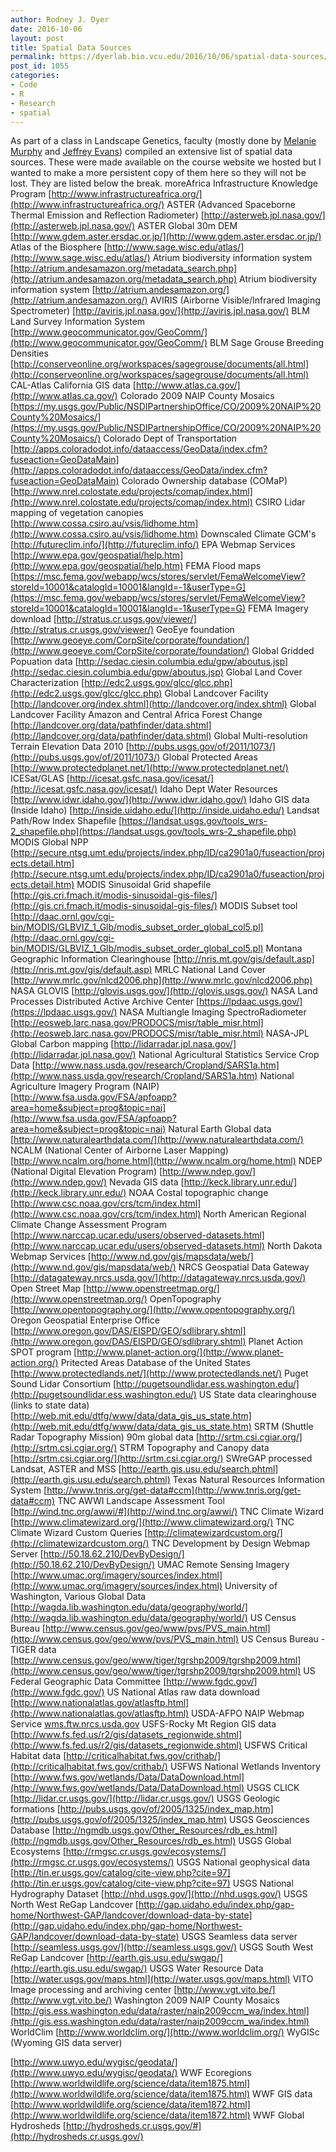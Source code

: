```yaml
---
author: Rodney J. Dyer
date: 2016-10-06
layout: post
title: Spatial Data Sources
permalink: https://dyerlab.bio.vcu.edu/2016/10/06/spatial-data-sources/index.html
post_id: 1055
categories: 
- Code
- R
- Research
- spatial
---
```

As part of a class in Landscape Genetics, faculty (mostly done by 
[Melanie Murphy](https://sites.google.com/site/murphylabuwyo/) and 
[Jeffrey Evans](http://www.nature.org/science-in-action/our-scientists/jeff-evans.xml)) compiled an extensive list of spatial data sources.  These were made available on the course website we hosted but I wanted to make a more persistent copy of them here so they will not be lost.  They are listed below the break.
moreAfrica
Infrastructure Knowledge Program
[http://www.infrastructureafrica.org/](http://www.infrastructureafrica.org/)
ASTER (Advanced Spaceborne
Thermal Emission and Reflection Radiometer)
[http://asterweb.jpl.nasa.gov/](http://asterweb.jpl.nasa.gov/)
ASTER
Global 30m DEM
[http://www.gdem.aster.ersdac.or.jp/](http://www.gdem.aster.ersdac.or.jp/)
Atlas of
the Biosphere
[http://www.sage.wisc.edu/atlas/](http://www.sage.wisc.edu/atlas/)
Atrium
biodiversity information system
[http://atrium.andesamazon.org/metadata_search.php](http://atrium.andesamazon.org/metadata_search.php)
Atrium biodiversity
information system
[http://atrium.andesamazon.org/](http://atrium.andesamazon.org/)
AVIRIS (Airborne
Visible/Infrared Imaging Spectrometer)
[http://aviris.jpl.nasa.gov/](http://aviris.jpl.nasa.gov/)
BLM Land
Survey Information System
[http://www.geocommunicator.gov/GeoComm/](http://www.geocommunicator.gov/GeoComm/)
BLM Sage
Grouse Breeding Densities
[http://conserveonline.org/workspaces/sagegrouse/documents/all.html](http://conserveonline.org/workspaces/sagegrouse/documents/all.html)
CAL-Atlas
California GIS data
[http://www.atlas.ca.gov/](http://www.atlas.ca.gov/)
Colorado
2009 NAIP County Mosaics
[https://my.usgs.gov/Public/NSDIPartnershipOffice/CO/2009%20NAIP%20County%20Mosaics/](https://my.usgs.gov/Public/NSDIPartnershipOffice/CO/2009%20NAIP%20County%20Mosaics/)
Colorado
Dept of Transportation
[http://apps.coloradodot.info/dataaccess/GeoData/index.cfm?fuseaction=GeoDataMain](http://apps.coloradodot.info/dataaccess/GeoData/index.cfm?fuseaction=GeoDataMain)
Colorado
Ownership database (COMaP)
[http://www.nrel.colostate.edu/projects/comap/index.html](http://www.nrel.colostate.edu/projects/comap/index.html)
CSIRO Lidar mapping of vegetation
canopies
[http://www.cossa.csiro.au/vsis/lidhome.htm](http://www.cossa.csiro.au/vsis/lidhome.htm)
Downscaled
Climate GCM's
[http://futureclim.info/](http://futureclim.info/)
EPA
Webmap Services
[http://www.epa.gov/geospatial/help.htm](http://www.epa.gov/geospatial/help.htm)
FEMA
Flood maps
[https://msc.fema.gov/webapp/wcs/stores/servlet/FemaWelcomeView?storeId=10001&catalogId=10001&langId=-1&userType=G](https://msc.fema.gov/webapp/wcs/stores/servlet/FemaWelcomeView?storeId=10001&catalogId=10001&langId=-1&userType=G)
FEMA
Imagery download
[http://stratus.cr.usgs.gov/viewer/](http://stratus.cr.usgs.gov/viewer/)
GeoEye foundation
[http://www.geoeye.com/CorpSite/corporate/foundation/](http://www.geoeye.com/CorpSite/corporate/foundation/)
Global
Gridded Popuation data
[http://sedac.ciesin.columbia.edu/gpw/aboutus.jsp](http://sedac.ciesin.columbia.edu/gpw/aboutus.jsp)
Global
Land Cover Characterization
[http://edc2.usgs.gov/glcc/glcc.php](http://edc2.usgs.gov/glcc/glcc.php)
Global Landcover
Facility
[http://landcover.org/index.shtml](http://landcover.org/index.shtml)
Global
Landcover Facility Amazon and Central Africa Forest Change
[http://landcover.org/data/pathfinder/data.shtml](http://landcover.org/data/pathfinder/data.shtml)
Global
Multi-resolution Terrain Elevation Data 2010
[http://pubs.usgs.gov/of/2011/1073/](http://pubs.usgs.gov/of/2011/1073/)
Global
Protected Areas
[http://www.protectedplanet.net/](http://www.protectedplanet.net/)
ICESat/GLAS
[http://icesat.gsfc.nasa.gov/icesat/](http://icesat.gsfc.nasa.gov/icesat/)
Idaho
Dept Water Resources
[http://www.idwr.idaho.gov/](http://www.idwr.idaho.gov/)
Idaho
GIS data (Inside Idaho)
[http://inside.uidaho.edu/](http://inside.uidaho.edu/)
Landsat
Path/Row Index Shapefile
[https://landsat.usgs.gov/tools_wrs-2_shapefile.php](https://landsat.usgs.gov/tools_wrs-2_shapefile.php)
MODIS
Global NPP
[http://secure.ntsg.umt.edu/projects/index.php/ID/ca2901a0/fuseaction/projects.detail.htm](http://secure.ntsg.umt.edu/projects/index.php/ID/ca2901a0/fuseaction/projects.detail.htm)
MODIS
Sinusoidal Grid shapefile
[http://gis.cri.fmach.it/modis-sinusoidal-gis-files/](http://gis.cri.fmach.it/modis-sinusoidal-gis-files/)
MODIS
Subset tool
[http://daac.ornl.gov/cgi-bin/MODIS/GLBVIZ_1_Glb/modis_subset_order_global_col5.pl](http://daac.ornl.gov/cgi-bin/MODIS/GLBVIZ_1_Glb/modis_subset_order_global_col5.pl)
Montana
Geographic Information Clearinghouse
[http://nris.mt.gov/gis/default.asp](http://nris.mt.gov/gis/default.asp)
MRLC
National Land Cover
[http://www.mrlc.gov/nlcd2006.php](http://www.mrlc.gov/nlcd2006.php)
NASA GLOVIS
[http://glovis.usgs.gov/](http://glovis.usgs.gov/)
NASA
Land Processes Distributed Active Archive Center
[https://lpdaac.usgs.gov/](https://lpdaac.usgs.gov/)
NASA Multiangle Imaging
SpectroRadiometer
[http://eosweb.larc.nasa.gov/PRODOCS/misr/table_misr.html](http://eosweb.larc.nasa.gov/PRODOCS/misr/table_misr.html)
NASA-JPL Global Carbon mapping
[http://lidarradar.jpl.nasa.gov/](http://lidarradar.jpl.nasa.gov/)
National
Agricultural Statistics Service Crop Data
[http://www.nass.usda.gov/research/Cropland/SARS1a.htm](http://www.nass.usda.gov/research/Cropland/SARS1a.htm)
National Agriculture Imagery
Program (NAIP)
[http://www.fsa.usda.gov/FSA/apfoapp?area=home&subject=prog&topic=nai](http://www.fsa.usda.gov/FSA/apfoapp?area=home&subject=prog&topic=nai)
Natural
Earth Global data
[http://www.naturalearthdata.com/](http://www.naturalearthdata.com/)
NCALM (National Center of Airborne Laser
Mapping)
[http://www.ncalm.org/home.html](http://www.ncalm.org/home.html)
NDEP (National Digital Elevation Program)
[http://www.ndep.gov/](http://www.ndep.gov/)
Nevada
GIS data
[http://keck.library.unr.edu/](http://keck.library.unr.edu/)
NOAA Costal topographic change
[http://www.csc.noaa.gov/crs/tcm/index.html](http://www.csc.noaa.gov/crs/tcm/index.html)
North
American Regional Climate Change Assessment Program
[http://www.narccap.ucar.edu/users/observed-datasets.html](http://www.narccap.ucar.edu/users/observed-datasets.html)
North
Dakota Webmap Services
[http://www.nd.gov/gis/mapsdata/web/](http://www.nd.gov/gis/mapsdata/web/)
NRCS
Geospatial Data Gateway
[http://datagateway.nrcs.usda.gov/](http://datagateway.nrcs.usda.gov/)
Open
Street Map
[http://www.openstreetmap.org/](http://www.openstreetmap.org/)
OpenTopography
[http://www.opentopography.org/](http://www.opentopography.org/)
Oregon
Geospatial Enterprise Office
[http://www.oregon.gov/DAS/EISPD/GEO/sdlibrary.shtml](http://www.oregon.gov/DAS/EISPD/GEO/sdlibrary.shtml)
Planet Action SPOT
program
[http://www.planet-action.org/](http://www.planet-action.org/)
Pritected
Areas Database of the United States
[http://www.protectedlands.net/](http://www.protectedlands.net/)
Puget Sound Lidar Consortium
[http://pugetsoundlidar.ess.washington.edu/](http://pugetsoundlidar.ess.washington.edu/)
US State data clearinghouse (links to state data)
[http://web.mit.edu/dtfg/www/data/data_gis_us_state.htm](http://web.mit.edu/dtfg/www/data/data_gis_us_state.htm)
SRTM (Shuttle Radar Topography Mission)
90m global data
[http://srtm.csi.cgiar.org/](http://srtm.csi.cgiar.org/)
STRM
Topography and Canopy data
[http://srtm.csi.cgiar.org/](http://srtm.csi.cgiar.org/)
SWreGAP processed Landsat,
ASTER and MSS
[http://earth.gis.usu.edu/search.phtml](http://earth.gis.usu.edu/search.phtml)
Texas
Natural Resources Information System
[http://www.tnris.org/get-data#ccm](http://www.tnris.org/get-data#ccm)
TNC AWWI
Landscape Assessment Tool
[http://wind.tnc.org/awwi/#](http://wind.tnc.org/awwi/)
TNC
Climate Wizard
[http://www.climatewizard.org/](http://www.climatewizard.org/)
TNC
Climate Wizard Custom Queries
[http://climatewizardcustom.org/](http://climatewizardcustom.org/)
TNC
Development by Design Webmap Server
[http://50.18.62.210/DevByDesign/](http://50.18.62.210/DevByDesign/)
UMAC
Remote Sensing Imagery
[http://www.umac.org/imagery/sources/index.html](http://www.umac.org/imagery/sources/index.html)
University
of Washington, Various Global Data
[http://wagda.lib.washington.edu/data/geography/world/](http://wagda.lib.washington.edu/data/geography/world/)
US
Census Bureau
[http://www.census.gov/geo/www/pvs/PVS_main.html](http://www.census.gov/geo/www/pvs/PVS_main.html)
US
Census Bureau - TIGER data
[http://www.census.gov/geo/www/tiger/tgrshp2009/tgrshp2009.html](http://www.census.gov/geo/www/tiger/tgrshp2009/tgrshp2009.html)
US
Federal Geographic Data Committee
[http://www.fgdc.gov/](http://www.fgdc.gov/)
US
National Atlas raw data download
[http://www.nationalatlas.gov/atlasftp.html](http://www.nationalatlas.gov/atlasftp.html)
USDA-AFPO
NAIP Webmap Service
[wms.ftw.nrcs.usda.gov](wms.ftw.nrcs.usda.gov)
USFS-Rocky
Mt Region GIS data
[http://www.fs.fed.us/r2/gis/datasets_regionwide.shtml](http://www.fs.fed.us/r2/gis/datasets_regionwide.shtml)
USFWS
Critical Habitat data
[http://criticalhabitat.fws.gov/crithab/](http://criticalhabitat.fws.gov/crithab/)
USFWS
National Wetlands Inventory
[http://www.fws.gov/wetlands/Data/DataDownload.html](http://www.fws.gov/wetlands/Data/DataDownload.html)
USGS CLICK
[http://lidar.cr.usgs.gov/](http://lidar.cr.usgs.gov/)
USGS
Geologic formations
[http://pubs.usgs.gov/of/2005/1325/index_map.htm](http://pubs.usgs.gov/of/2005/1325/index_map.htm)
USGS
Geosciences Database
[http://ngmdb.usgs.gov/Other_Resources/rdb_es.html](http://ngmdb.usgs.gov/Other_Resources/rdb_es.html)
USGS
Global Ecosystems
[http://rmgsc.cr.usgs.gov/ecosystems/](http://rmgsc.cr.usgs.gov/ecosystems/)
USGS
National geophysical data
[http://tin.er.usgs.gov/catalog/cite-view.php?cite=97](http://tin.er.usgs.gov/catalog/cite-view.php?cite=97)
USGS
National Hydrography Dataset
[http://nhd.usgs.gov/](http://nhd.usgs.gov/)
USGS
North West ReGap Landcover
[http://gap.uidaho.edu/index.php/gap-home/Northwest-GAP/landcover/download-data-by-state](http://gap.uidaho.edu/index.php/gap-home/Northwest-GAP/landcover/download-data-by-state)
USGS
Seamless data server
[http://seamless.usgs.gov/](http://seamless.usgs.gov/)
USGS
South West ReGap Landcover
[http://earth.gis.usu.edu/swgap/](http://earth.gis.usu.edu/swgap/)
USGS
Water Resource Data
[http://water.usgs.gov/maps.html](http://water.usgs.gov/maps.html)
VITO Image processing and
archiving center
[http://www.vgt.vito.be/](http://www.vgt.vito.be/)
Washington
2009 NAIP County Mosaics
[http://gis.ess.washington.edu/data/raster/naip2009ccm_wa/index.html](http://gis.ess.washington.edu/data/raster/naip2009ccm_wa/index.html)
WorldClim
[http://www.worldclim.org/](http://www.worldclim.org/)
 WyGISc (Wyoming GIS data server)
 
[http://www.uwyo.edu/wygisc/geodata/](http://www.uwyo.edu/wygisc/geodata/)
WWF
Ecoregions
[http://www.worldwildlife.org/science/data/item1875.html](http://www.worldwildlife.org/science/data/item1875.html)
WWF GIS
data
[http://www.worldwildlife.org/science/data/item1872.html](http://www.worldwildlife.org/science/data/item1872.html)
WWF
Global Hydrosheds
[http://hydrosheds.cr.usgs.gov/#](http://hydrosheds.cr.usgs.gov/)
 
